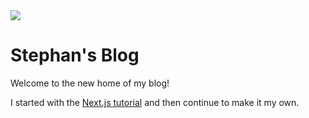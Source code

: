 <img src="https://therealsujitk-vercel-badge.vercel.app/?app=stephan-blog&style=for-the-badge" />

# Stephan's Blog

Welcome to the new home of my blog! 

I started with the [Next.js tutorial](https://nextjs.org/learn/basics/create-nextjs-app) and then continue to make it my own. 

